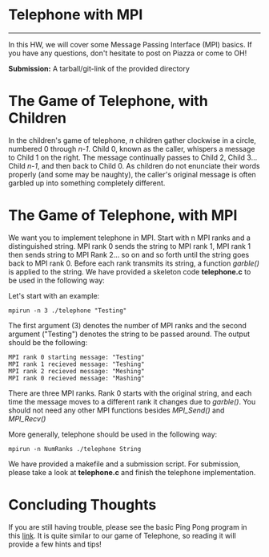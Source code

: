 # Telephone with MPI
-------------------

In this HW, we will cover some Message Passing Interface (MPI) basics. If you have any questions, don't hesitate to post on Piazza or come to OH! 

**Submission:** A tarball/git-link of the provided directory

# The Game of Telephone, with Children

In the children's game of telephone, *n* children gather clockwise in a circle, numbered 0 through *n-1*. Child 0, known as the caller, whispers a message to Child 1 on the right. The message continually passes to Child 2, Child 3... Child *n-1*, and then back to Child 0. As children do not enunciate their words properly (and some may be naughty), the caller's original message is often garbled up into something completely different. 


# The Game of Telephone, with MPI

We want you to implement telephone in MPI. Start with n MPI ranks and a distinguished string. MPI rank 0 sends the string to MPI rank 1, MPI rank 1 then sends string to MPI Rank 2... so on and so forth until the string goes back to MPI rank 0. Before each rank transmits its string, a function *garble()* is applied to the string. We have provided a skeleton code **telephone.c** to be used in the following way:

Let's start with an example:
```
mpirun -n 3 ./telephone "Testing"
```

The first argument (3) denotes the number of MPI ranks and the second argument ("Testing") denotes the string to be passed around. The output should be the following:


```
MPI rank 0 starting message: "Testing"
MPI rank 1 recieved message: "Teshing"
MPI rank 2 recieved message: "Meshing"
MPI rank 0 recieved message: "Mashing"
```

There are three MPI ranks. Rank 0 starts with the original string, and each time the message moves to a different rank it changes due to *garble()*. You should not need any other MPI functions besides *MPI_Send()* and *MPI_Recv()*

More generally, telephone should be used in the following way:

```
mpirun -n NumRanks ./telephone String
```

We have provided a makefile and a submission script. For submission, please take a look at **telephone.c** and finish the telephone implementation.

# Concluding Thoughts
If you are still having trouble, please see the basic Ping Pong program in this [link](http://mpitutorial.com/tutorials/mpi-send-and-receive/). It is quite similar to our game of Telephone, so reading it will provide a few hints and tips!
